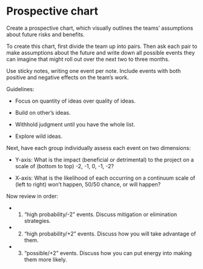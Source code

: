 # Prospective chart

Create a prospective chart, which visually outlines the teams’ assumptions about future risks and benefits.

To create this chart, first divide the team up into pairs. Then ask each pair to make assumptions about the future and write down all possible events they can imagine that might roll out over the next two to three months.

Use sticky notes, writing one event per note. Include events with both positive and negative effects on the team’s work.

Guidelines:

  * Focus on quantity of ideas over quality of ideas.

  * Build on other’s ideas.

  * Withhold judgment until you have the whole list.

  * Explore wild ideas.

Next, have each group individually assess each event on two dimensions:

  * Y-axis: What is the impact (beneficial or detrimental) to the project on a scale of (bottom to top) -2, -1, 0, -1, -2?

  * X-axis: What is the likelihood of each occurring on a continuum scale of (left to right) won’t happen, 50/50 chance, or will happen?

Now review in order:

  * 1. “high probability/-2” events. Discuss mitigation or elimination strategies.

  * 2. “high probability/+2” events. Discuss how you will take advantage of them.

  * 3. “possible/+2” events. Discuss how you can put energy into making them more likely.

